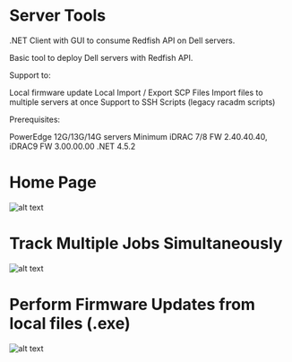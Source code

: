 # Server Tools

.NET Client with GUI to consume Redfish API on Dell servers.

Basic tool to deploy Dell servers with Redfish API.

Support to:

Local firmware update
Local Import / Export SCP Files
Import files to multiple servers at once
Support to SSH Scripts (legacy racadm scripts)

Prerequisites:

PowerEdge 12G/13G/14G servers
Minimum iDRAC 7/8 FW 2.40.40.40, iDRAC9 FW 3.00.00.00
.NET 4.5.2

# Home Page

![alt text](https://github.com/nildoadao/ServerTools/blob/master/ServerToolsUI/Prints/Home%20Page.png)

# Track Multiple Jobs Simultaneously 

![alt text](https://github.com/nildoadao/ServerTools/blob/master/ServerToolsUI/Prints/Import%20SCP.png)

# Perform Firmware Updates from local files (.exe)

![alt text](https://github.com/nildoadao/ServerTools/blob/master/ServerToolsUI/Prints/Firmware%20Update.png)
